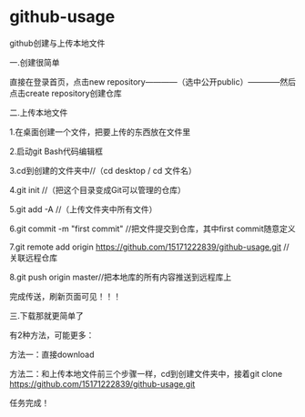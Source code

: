# github-usage
github创建与上传本地文件

一.创建很简单

  直接在登录首页，点击new repository————（选中公开public）————然后点击create repository创建仓库
  
二.上传本地文件

  1.在桌面创建一个文件，把要上传的东西放在文件里
  
  2.启动git Bash代码编辑框
  
  3.cd到创建的文件夹中//（cd desktop / cd 文件名）
  
  4.git init //（把这个目录变成Git可以管理的仓库）
  
  5.git add -A //（上传文件夹中所有文件）
  
  6.git commit -m "first commit" //把文件提交到仓库，其中first commit随意定义
  
  7.git remote add origin https://github.com/15171222839/github-usage.git //关联远程仓库
  
  8.git push origin master//把本地库的所有内容推送到远程库上

完成传送，刷新页面可见！！！

三.下载那就更简单了

  有2种方法，可能更多：
  
  方法一：直接download
  
  方法二：和上传本地文件前三个步骤一样，cd到创建文件夹中，接着git clone https://github.com/15171222839/github-usage.git
  
 任务完成！
